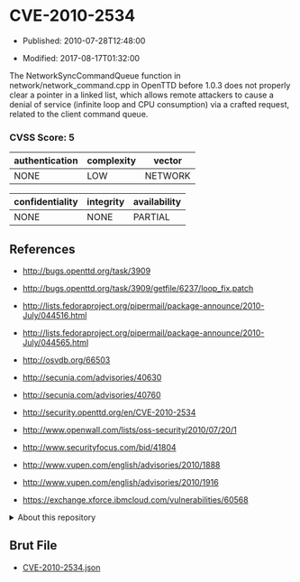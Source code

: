 # CVE-2010-2534

- Published: 2010-07-28T12:48:00

- Modified: 2017-08-17T01:32:00

The NetworkSyncCommandQueue function in network/network_command.cpp in OpenTTD before 1.0.3 does not properly clear a pointer in a linked list, which allows remote attackers to cause a denial of service (infinite loop and CPU consumption) via a crafted request, related to the client command queue.

### CVSS Score: **5**

| authentication | complexity | vector |
| --- | --- | --- |
| NONE | LOW | NETWORK |

| confidentiality | integrity | availability |
| --- | --- | --- |
| NONE | NONE | PARTIAL |

## References

* http://bugs.openttd.org/task/3909

* http://bugs.openttd.org/task/3909/getfile/6237/loop_fix.patch

* http://lists.fedoraproject.org/pipermail/package-announce/2010-July/044516.html

* http://lists.fedoraproject.org/pipermail/package-announce/2010-July/044565.html

* http://osvdb.org/66503

* http://secunia.com/advisories/40630

* http://secunia.com/advisories/40760

* http://security.openttd.org/en/CVE-2010-2534

* http://www.openwall.com/lists/oss-security/2010/07/20/1

* http://www.securityfocus.com/bid/41804

* http://www.vupen.com/english/advisories/2010/1888

* http://www.vupen.com/english/advisories/2010/1916

* https://exchange.xforce.ibmcloud.com/vulnerabilities/60568

<details>
<summary>About this repository</summary> 

  This repository is part of the project [Live Hack CVE](https://github.com/Live-Hack-CVE). Main website can be found [www.live-hack.org](https://www.live-hack.org) 
  
  Made by [Sn0wAlice](https://github.com/Sn0wAlice) for the people that care about security and need to have a feed of the latest CVEs. Hope you enjoy it, don't forget to star the repo and follow me on [Twitter](https://twitter.com/Sn0wAlice) and [Github](https://github.com/Sn0wAlice). And that is my [personnal website](https://www.alice-snow.me/)

  - [Home Page](https://github.com/Live-Hack-CVE)
  - [Framework](https://github.com/Live-Hack-CVE/cve-framework)
  - [CVE database](https://github.com/Live-Hack-CVE/full_database)
  - [Changelog](https://github.com/Live-Hack-CVE/Changelog)
</details>

## Brut File

* [CVE-2010-2534.json](https://raw.githubusercontent.com/Live-Hack-CVE/full_database/main/cves/2010/CVE-2010-2534.json)

